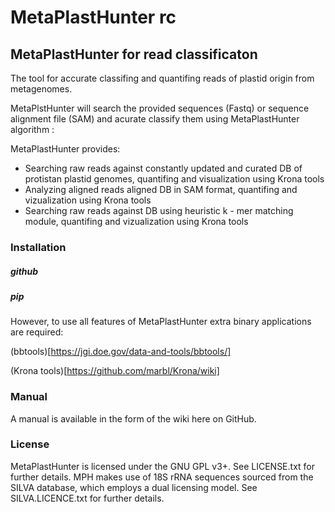 # MetaPlastHunter rc
## MetaPlastHunter for read classificaton


The tool for accurate classifing and quantifing reads of plastid origin from metagenomes.

MetaPlstHunter will search the provided sequences (Fastq) or sequence alignment file (SAM) and acurate classify them using MetaPlastHunter algorithm :

MetaPlastHunter provides:

* Searching raw reads against constantly updated and curated DB of protistan plastid genomes, quantifing and visualization using Krona tools
* Analyzing aligned reads aligned DB in SAM format, quantifing and vizualization using Krona tools
* Searching raw reads against DB using heuristic k - mer matching module, quantifing and vizualization using Krona tools

### Installation

##### github



##### pip

However, to use all features of MetaPlastHunter extra binary applications are required:

(bbtools)[https://jgi.doe.gov/data-and-tools/bbtools/]

(Krona tools)[https://github.com/marbl/Krona/wiki]

### Manual

A manual is available in the form of the wiki here on GitHub.

### License

MetaPlastHunter is licensed under the GNU GPL v3+. See LICENSE.txt for further details. MPH makes use of 18S rRNA sequences sourced from the SILVA database, which employs a dual licensing model. See SILVA.LICENCE.txt for further details.
